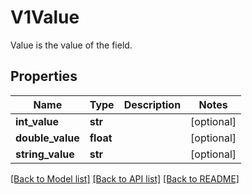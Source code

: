 # V1Value

Value is the value of the field.
## Properties
Name | Type | Description | Notes
------------ | ------------- | ------------- | -------------
**int_value** | **str** |  | [optional] 
**double_value** | **float** |  | [optional] 
**string_value** | **str** |  | [optional] 

[[Back to Model list]](../README.md#documentation-for-models) [[Back to API list]](../README.md#documentation-for-api-endpoints) [[Back to README]](../README.md)


